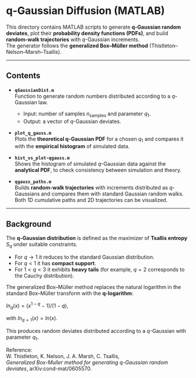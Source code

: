 # q-Gaussian Diffusion (MATLAB)

This directory contains MATLAB scripts to generate **q-Gaussian random deviates**, plot their **probability density functions (PDFs)**, and build **random-walk trajectories** with $q$-Gaussian increments.  
The generator follows the **generalized Box–Müller method** (Thistleton–Nelson–Marsh–Tsallis).

---

## Contents

- **`qGaussianDist.m`**  
  Function to generate random numbers distributed according to a $q$-Gaussian law.  
  - Input: number of samples $n_{\text{samples}}$ and parameter $q_1$.  
  - Output: a vector of $q$-Gaussian deviates.

- **`plot_q_gauss.m`**  
  Plots the **theoretical q-Gaussian PDF** for a chosen $q_1$ and compares it with the **empirical histogram** of simulated data.

- **`hist_vs_plot-qgauss.m`**  
  Shows the histogram of simulated $q$-Gaussian data against the **analytical PDF**, to check consistency between simulation and theory.

- **`qgauss_paths.m`**  
  Builds **random-walk trajectories** with increments distributed as $q$-Gaussians and compares them with standard Gaussian random walks.  
  Both 1D cumulative paths and 2D trajectories can be visualized.

---

## Background

The **q-Gaussian distribution** is defined as the maximizer of **Tsallis entropy** $S_q$ under suitable constraints.  
- For $q \to 1$ it reduces to the standard Gaussian distribution.  
- For $q < 1$ it has **compact support**.  
- For $1 < q < 3$ it exhibits **heavy tails** (for example, $q = 2$ corresponds to the Cauchy distribution).  

The generalized Box–Müller method replaces the natural logarithm in the standard Box–Müller transform with the **q-logarithm**: 

$ln_q(x) = (x^{1-q} - 1) / (1 - q)$,   

with   $ln_{q=1}(x) = ln(x)$.

This produces random deviates distributed according to a $q$-Gaussian with parameter $q_1$.

Reference:  
W. Thistleton, K. Nelson, J. A. Marsh, C. Tsallis,  
*Generalized Box-Muller method for generating $q$-Gaussian random deviates*, arXiv:cond-mat/0605570.
